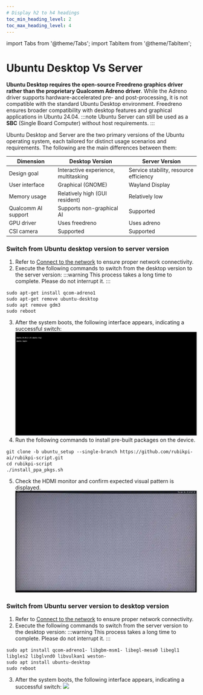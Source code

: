 ```yaml
---
# Display h2 to h4 headings
toc_min_heading_level: 2
toc_max_heading_level: 4
---
```


import Tabs from '@theme/Tabs';
import TabItem from '@theme/TabItem';

# Ubuntu Desktop Vs Server  

**Ubuntu Desktop requires the open-source Freedreno graphics driver rather than the proprietary Qualcomm Adreno driver**. While the Adreno driver supports hardware-accelerated pre- and post-processing, it is not compatible with the standard Ubuntu Desktop environment. Freedreno ensures broader compatibility with desktop features and graphical applications in Ubuntu 24.04.
:::note
Ubuntu Server can still be used as a **SBC** (Single Board Computer) without host requirements.
:::

Ubuntu Desktop and Server are the two primary versions of the Ubuntu operating system, each tailored for distinct usage scenarios and requirements. The following are the main differences between them:

| Dimension         |  Desktop Version                   |  Server Version                   |
|-------------------|------------------------------------|-------------------------------------------|
| Design goal     | Interactive experience, multitasking                    | Service stability, resource efficiency                      |
| User interface     | Graphical (GNOME)                         | Wayland Display                             |
| Memory usage     | Relatively high (GUI resident)                         | Relatively low                                  |
| Qualcomm AI support | Supports non-graphical AI                     | Supported                   |
| GPU driver     | Uses freedreno                          | Uses adreno                           |
| CSI camera   | Supported                                    | Supported                           |


### Switch from Ubuntu desktop version to server version

  1. Refer to [Connect to the network](../2.set-up-your-device.md#connect-to-the-network) to ensure proper network connectivity.  
  2. Execute the following commands to switch from the desktop version to the server version:
  :::warning
This process takes a long time to complete. Please do not interrupt it.
  :::
  ```shell
  sudo apt-get install qcom-adreno1
  sudo apt-get remove ubuntu-desktop
  sudo apt remove gdm3
  sudo reboot
  ```
  3. After the system boots, the following interface appears, indicating a successful switch:  
  ![](../images/Login_prompt.png)
  4. Run the following commands to install pre-built packages on the device.    
  ```shell
  git clone -b ubuntu_setup --single-branch https://github.com/rubikpi-ai/rubikpi-script.git
  cd rubikpi-script
  ./install_ppa_pkgs.sh 
  ```
  5. Check the HDMI monitor and confirm expected visual pattern is displayed.  
   ![](../images/image_hdmi_monitor.png)

### Switch from Ubuntu server version to desktop version

  1. Refer to [Connect to the network](../2.set-up-your-device.md#connect-to-the-network) to ensure proper network connectivity.  
  2. Execute the following commands to switch from the server version to the desktop version:
  :::warning
This process takes a long time to complete. Please do not interrupt it.
  :::
  ```shell
  sudo apt install qcom-adreno1- libgbm-msm1- libegl-mesa0 libegl1 libgles2 libglvnd0 libvulkan1 weston-
  sudo apt install ubuntu-desktop
  sudo reboot
  ```
  3. After the system boots, the following interface appears, indicating a successful switch:
    ![](../images/image-9.png)

